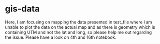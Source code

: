 # gis-data
Here,  I am focusing on mapping the data presented in test_file where I am unable to plot the data on the actual map and as there is geometry which is containing UTM and not the lat and long, so please help me out regarding the issue.
Please have a look on 4th and 16th notebook.
